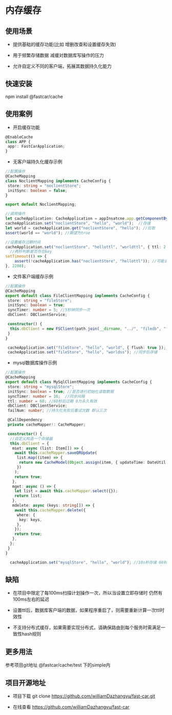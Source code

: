 # 内存缓存

## 使用场景

* 提供基础的缓存功能(比如 增删改查和设置缓存失效)

* 用于频繁存储数据 减缓对数据库写操作的压力

* 允许自定义不同的客户端，拓展其数据持久化能力

## 快速安装

npm install @fastcar/cache

## 使用案例

* 开启缓存功能

```ts
@EnableCache
class APP {
 app!: FastCarApplication;
}
```

* 无客户端持久化缓存示例

```ts
//配置操作
@CacheMapping
class NoclientMapping implements CacheConfig {
 store: string = "noclientStore";
 initSync: boolean = false;
}

export default NoclientMapping;
```

```ts
//调用操作
let cacheApplication: CacheApplication = appInsatcne.app.getComponentByTarget(CacheApplication);
cacheApplication.set("noclientStore", "hello", "world");  //存储
let world = cacheApplication.get("noclientStore", "hello"); //拉取
assert(world == "world"); //期望为true

//设置缓存过期时间
cacheApplication.set("noclientStore", "hellottl", "worldttl", { ttl: 2 }); //2秒后消失
  //两秒判断是否存在key
setTimeout(() => {
    assert(!cacheApplication.has("noclientStore", "hellottl")); //可能会有100ms左右延迟
}, 2200);
```

* 文件客户端缓存示例

```ts
//配置操作
@CacheMapping
export default class FileClientMapping implements CacheConfig {
 store: string = "fileStore";
 initSync: boolean = true;
 syncTimer: number = 5; //5秒钟同步一次
 dbClient: DBClientService;

 constructor() {
  this.dbClient = new FSClient(path.join(__dirname, "../", "filedb", "filedb.json"));
 }
}
```

```ts
 cacheApplication.set("fileStore", "hello", "world", { flush: true }); //立即存储
 cacheApplication.set("fileStore", "hello", "worldss"); //同步后存储
```

* mysql数据库操作示例

```ts
//配置操作
@CacheMapping
export default class MySqlClientMapping implements CacheConfig {
 store: string = "mysqlStore";
 initSync: boolean = true; //是否进行初始化读取数据
 syncTimer: number = 10;  //同步间隔
 ttl: number = 60; //60秒后过期 0为永久有效
 dbClient: DBClientService;
 failNum: number; //持久化失败后重试次数 默认三次

 @CallDependency
 private cacheMapper!: CacheMapper;

 constructor() {
  //自定义构造一个存储器
  this.dbClient = {
   mset: async (list: Item[]) => {
    await this.cacheMapper.saveORUpdate(
     list.map((item) => {
      return new CacheModel(Object.assign(item, { updateTime: DateUtil.toDateTime() }));
     })
    );
    return true;
   },
   mget: async () => {
    let list = await this.cacheMapper.select({});
    return list;
   },
   mdelete: async (keys: string[]) => {
    await this.cacheMapper.delete({
     where: {
      key: keys,
     },
    });
    return true;
   },
  };
 }
}
```

```ts
  cacheApplication.set("mysqlStore", "hello", "world"); //10s秒存储 60秒后进行删除
```

## 缺陷

* 在项目中限定了每100ms扫描计划操作一次，所以当设置立即存储时 仍然有100ms左右的延迟

* 设置ttl后，数据库客户端的数据，如果程序重启了，则需要重新计算一次ttl时效性

* 不支持分布式缓存，如果需要实现分布式，请确保路由到每个服务时需满足一致性hash规则

## 更多用法

参考项目git地址 @fastcar/cache/test 下的simple内

## 项目开源地址

* 项目下载 git clone <https://github.com/williamDazhangyu/fast-car.git>

* 在线查看 <https://github.com/williamDazhangyu/fast-car>
